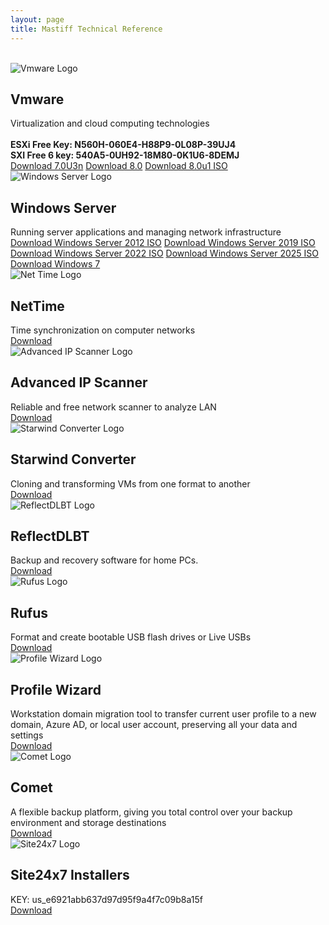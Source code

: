 ```yaml
---
layout: page
title: Mastiff Technical Reference
---
```

<script type="text/javascript">
  // Prompt for password
  var password = prompt("Please enter the password to view this page:");
  
  // Set your desired password here
  if (password !== "Password1.") {
    // Redirect to home page if password is incorrect
    window.location.href = "/";
  }
</script>
<br>
  <div class="post-list">
  <article>
      <div class="post-image">
        <img src="{{ site.baseurl }}/assets/img/tech/vmware.png" alt="Vmware Logo">
      </div>
      <h2 class="post-title">Vmware</h2>
      <div class="post-excerpt">
       Virtualization and cloud computing technologies
        <br>
        <br>
        <strong>ESXi Free Key: N560H-060E4-H88P9-0L08P-39UJ4</strong>
        <br>
        <strong>SXI Free 6 key: 540A5-0UH92-18M80-0K1U6-8DEMJ</strong> 
      </div>
      <a href="https://drive.google.com/file/d/1K3yhW5eUYBKHFvUqly6F0ze9M-VFdFB4/view" target="_blank" class="read-more">Download 7.0U3n</a>
      <a href="https://drive.google.com/file/d/15YeCYBRz-uOdr91x2xbu-P0x_ju1323Y/view" target="_blank" class="read-more">Download 8.0</a>
      <a href="https://drive.google.com/file/d/1K3yhW5eUYBKHFvUqly6F0ze9M-VFdFB4/view" target="_blank" class="read-more">Download 8.0u1 ISO</a>
    </article>

  <article>
      <div class="post-image">
        <img src="{{ site.baseurl }}/assets/img/tech/windows.png" alt="Windows Server Logo">
      </div>
      <h2 class="post-title">Windows Server</h2>
      <div class="post-excerpt">
        Running server applications and managing network infrastructure
      </div>
      <a href="https://drive.google.com/file/d/1badR8zW6avJ1wHzkkGTVuxryTlxrts9G/view" target="_blank" class="read-more">Download Windows Server 2012 ISO</a>
      <a href="https://drive.google.com/file/d/1A6_heQB8mWVDyvLDslM8l5IXidPr4Yhy/view" target="_blank" class="read-more">Download Windows Server 2019 ISO</a>
      <a href="https://drive.google.com/file/d/1TeqhlwffuAZjXBlUvntfPsrthyPoW_-0/view" target="_blank" class="read-more">Download Windows Server 2022 ISO</a>
      <a href="https://opal-python.pikapod.net/public/32caa0878501" target="_blank" class="read-more">Download Windows Server 2025 ISO</a>
      <a href="https://drive.google.com/file/d/1JBDRyoL8jPZqAXnNWkqrBqDK5Kq2o3Yj/view" target="_blank" class="read-more">Download Windows 7</a>
    </article>

  <article>
      <div class="post-image">
        <img src="{{ site.baseurl }}/assets/img/tech/nettime.png" alt="Net Time Logo">
      </div>
      <h2 class="post-title">NetTime</h2>
      <div class="post-excerpt">
        Time synchronization on computer networks
      </div>
      <a href="https://drive.google.com/file/d/1WqhxVAkuV9ClrkR0bRpqiZXhXsKftqNk/view" target="_blank" class="read-more">Download</a>
    </article>

  <article>
      <div class="post-image">
        <img src="{{ site.baseurl }}/assets/img/tech/IPscanner.png" alt="Advanced IP Scanner Logo">
      </div>
      <h2 class="post-title">Advanced IP Scanner</h2>
      <div class="post-excerpt">
      Reliable and free network scanner to analyze LAN
      </div>
      <a href="https://drive.google.com/file/d/1TTDXQPhC-3skb6XFx5oZHTGOkyj0vtFf/view" target="_blank" class="read-more">Download</a>
    </article>

  <article>
      <div class="post-image">
        <img src="{{ site.baseurl }}/assets/img/tech/starwind.png" alt="Starwind Converter Logo">
      </div>
      <h2 class="post-title">Starwind Converter</h2>
      <div class="post-excerpt">
        Cloning and transforming VMs from one format to another
      </div>
      <a href="https://drive.google.com/file/d/19Iwxjl-V4hpR3MaOnlh4PmO4t9T1t9O2/view" target="_blank" class="read-more">Download</a>
    </article>

  <article>
      <div class="post-image">
        <img src="{{ site.baseurl }}/assets/img/tech/macrium.png" alt="ReflectDLBT Logo">
      </div>
      <h2 class="post-title">ReflectDLBT</h2>
      <div class="post-excerpt">
        Backup and recovery software for home PCs.
      </div>
      <a href="https://drive.google.com/file/d/1CQKe5aNmNH79JiU35AMQWshpfKydHdzx/view" target="_blank" class="read-more">Download</a>
    </article>

  <article>
      <div class="post-image">
        <img src="{{ site.baseurl }}/assets/img/tech/rufus.jpg" alt="Rufus Logo">
      </div>
      <h2 class="post-title">Rufus</h2>
      <div class="post-excerpt">
        Format and create bootable USB flash drives or Live USBs
      </div>
      <a href="https://drive.google.com/file/d/1rjmpPzO0epFSQyEMCFn2qx-tkHtodetM/view" target="_blank" class="read-more">Download</a>
    </article>

  <article>
      <div class="post-image">
        <img src="{{ site.baseurl }}/assets/img/tech/profwizard.jpg" alt="Profile Wizard Logo">
      </div>
      <h2 class="post-title">Profile Wizard</h2>
      <div class="post-excerpt">
        Workstation domain migration tool to transfer current user profile to a new domain, Azure AD, or local user account, preserving all your data and settings
      </div>
      <a href="https://drive.google.com/file/d/1sEunawvnqkhY3ocp5gl8vHOdgS9EZyP7/view" target="_blank" class="read-more">Download</a>
    </article>

  <article>
      <div class="post-image">
        <img src="{{ site.baseurl }}/assets/img/tech/comet.png" alt="Comet Logo">
      </div>
      <h2 class="post-title">Comet</h2>
      <div class="post-excerpt">
        A flexible backup platform, giving you total control over your backup environment and storage destinations
      </div>
      <a href="https://drive.google.com/file/d/1fHXEvR4LPdRQHmfEdTUSk6zpmu-OnFaB/view" target="_blank" class="read-more">Download</a>
    </article>

  <article>
      <div class="post-image">
        <img src="{{ site.baseurl }}/assets/img/tech/24x7.jpg" alt="Site24x7 Logo">
      </div>
      <h2 class="post-title">Site24x7 Installers</h2>
      <div class="post-excerpt">
        KEY: us_e6921abb637d97d95f9a4f7c09b8a15f
      </div>
      <a href="https://drive.google.com/file/d/1lb61CdxND5_ByfhWju35XHfwKflK4n5e/view" target="_blank" class="read-more">Download</a>
    </article>
</div>